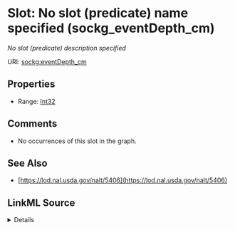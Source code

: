 

# Slot: No slot (predicate) name specified (sockg_eventDepth_cm)


_No slot (predicate) description specified_







URI: [sockg:eventDepth_cm](https://idir.uta.edu/sockg-ontology/docs/eventDepth_cm)



<!-- no inheritance hierarchy -->








## Properties

* Range: [Int32](../types/Int32.md)





## Comments

* No occurrences of this slot in the graph.

## See Also

* [https://lod.nal.usda.gov/nalt/5406](https://lod.nal.usda.gov/nalt/5406)



## LinkML Source

<details>

```yaml
name: sockg_eventDepth_cm
description: No slot (predicate) description specified
title: No slot (predicate) name specified
comments:
- No occurrences of this slot in the graph.
from_schema: soc-kg
see_also:
- https://lod.nal.usda.gov/nalt/5406
rank: 1000
domain: sockg_Tillage
slot_uri: sockg:eventDepth_cm
alias: sockg_eventDepth_cm
range: int32

```
</details>